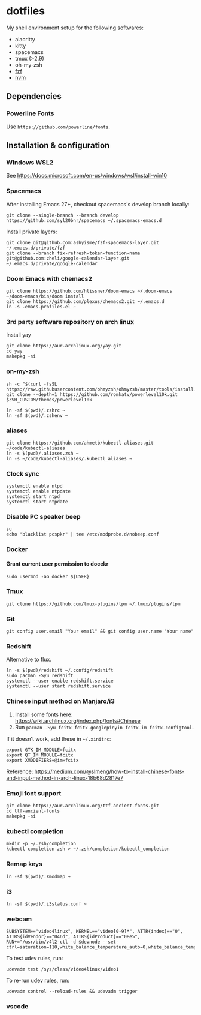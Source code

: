 # dotfiles
My shell environment setup for the following softwares:

* alacritty
* kitty
* spacemacs
* tmux (>2.9)
* oh-my-zsh
* [fzf](https://github.com/junegunn/fzf)
* [nvm](https://github.com/nvm-sh/nvm)

## Dependencies
### Powerline Fonts
Use `https://github.com/powerline/fonts`.

## Installation & configuration
### Windows WSL2
See https://docs.microsoft.com/en-us/windows/wsl/install-win10

### Spacemacs
After installing Emacs 27+, checkout spacemacs's develop branch locally:
```
git clone --single-branch --branch develop https://github.com/syl20bnr/spacemacs ~/.spacemacs-emacs.d
```
Install private layers:
```
git clone git@github.com:ashyisme/fzf-spacemacs-layer.git ~/.emacs.d/private/fzf
git clone --branch fix-refresh-token-function-name git@github.com:zheli/google-calendar-layer.git ~/.emacs.d/private/google-calendar
```

### Doom Emacs with chemacs2
```
git clone https://github.com/hlissner/doom-emacs ~/.doom-emacs
~/doom-emacs/bin/doom install
git clone https://github.com/plexus/chemacs2.git ~/.emacs.d
ln -s .emacs-profiles.el ~
```

### 3rd party software repository on arch linux
Install yay
```
git clone https://aur.archlinux.org/yay.git
cd yay
makepkg -si
```

### on-my-zsh
```
sh -c "$(curl -fsSL https://raw.githubusercontent.com/ohmyzsh/ohmyzsh/master/tools/install.sh)"
git clone --depth=1 https://github.com/romkatv/powerlevel10k.git $ZSH_CUSTOM/themes/powerlevel10k

ln -sf $(pwd)/.zshrc ~
ln -sf $(pwd)/.zshenv ~
```

### aliases
```
git clone https://github.com/ahmetb/kubectl-aliases.git ~/code/kubectl-aliases
ln -s $(pwd)/.aliases.zsh ~
ln -s ~/code/kubectl-aliases/.kubectl_aliases ~
```

### Clock sync
```
systemctl enable ntpd
systemctl enable ntpdate
systemctl start ntpd
systemctl start ntpdate
```

### Disable PC speaker beep
```
su
echo "blacklist pcspkr" | tee /etc/modprobe.d/nobeep.conf
```

### Docker
#### Grant current user permission to docekr
```
sudo usermod -aG docker ${USER}
```

### Tmux
```
git clone https://github.com/tmux-plugins/tpm ~/.tmux/plugins/tpm
```

### Git
```
git config user.email "Your email" && git config user.name "Your name"
```

### Redshift
Alternative to flux.

```
ln -s $(pwd)/redshift ~/.config/redshift
sudo pacman -Syu redshift
systemctl --user enable redshift.service
systemctl --user start redshift.service
```

### Chinese input method on Manjaro/i3
1. Install some fonts here: https://wiki.archlinux.org/index.php/fonts#Chinese
2. Run `pacman -Syu fcitx fcitx-googlepinyin fcitx-im fcitx-configtool`.

If it doesn't work, add these in `~/.xinitrc`:
```
export GTK_IM_MODULE=fcitx
export QT_IM_MODULE=fcitx
export XMODIFIERS=@im=fcitx
```
Reference: https://medium.com/@slmeng/how-to-install-chinese-fonts-and-input-method-in-arch-linux-18b68d2817e7

### Emoji font support
```
git clone https://aur.archlinux.org/ttf-ancient-fonts.git
cd ttf-ancient-fonts
makepkg -si
```

### kubectl completion
```
mkdir -p ~/.zsh/completion
kubectl completion zsh > ~/.zsh/completion/kubectl_completion
```

### Remap keys
```
ln -sf $(pwd)/.Xmodmap ~
```

### i3
```
ln -sf $(pwd)/.i3status.conf ~
```

### webcam
```
SUBSYSTEM=="video4linux", KERNEL=="video[0-9]*", ATTR{index}=="0", ATTRS{idVendor}=="046d", ATTRS{idProduct}=="08e5", RUN+="/usr/bin/v4l2-ctl -d $devnode --set-ctrl=saturation=110,white_balance_temperature_auto=0,white_balance_temperature=3500"
```
To test udev rules, run:
```
udevadm test /sys/class/video4linux/video1
```
To re-run udev rules, run:
```
udevadm control --reload-rules && udevadm trigger
```

### vscode
